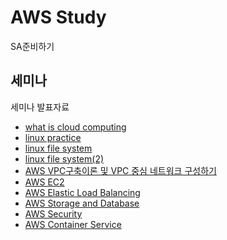 # AWS Study

SA준비하기

## 세미나

세미나 발표자료

- [what is cloud computing](https://github.com/kiku99/Cloud/blob/master/Linux/01_What%20is%20Cloud%20Computing.pdf)
- [linux practice](https://github.com/kiku99/Cloud/blob/master/Linux/02_Linux%20Practice.pdf)
- [linux file system](https://github.com/kiku99/Cloud/blob/master/Linux/03_Linux%20File%20system.pdf)
- [linux file system(2)](https://github.com/kiku99/Cloud/blob/master/Linux/04_Linux%20File%20system(2).pdf)
- [AWS VPC구축이론 및 VPC 중심 네트워크 구성하기](https://github.com/kiku99/Cloud/blob/master/AWS/00.AWS%20VPC%20%EA%B5%AC%EC%B6%95%EC%9D%B4%EB%A1%A0%20%EB%B0%8F%20VPC%20%EC%A4%91%EC%8B%AC%20%EB%84%A4%ED%8A%B8%EC%9B%8C%ED%81%AC%20%EA%B5%AC%EC%84%B1%ED%95%98%EA%B8%B0.pdf)
- [AWS EC2](https://github.com/kiku99/Cloud/blob/master/AWS/01.AWS%20EC2.pdf)
- [AWS Elastic Load Balancing](https://github.com/kiku99/Cloud/blob/master/AWS/02.AWS%20Elastic%20Load%20Balancing.pdf)
- [AWS Storage and Database](https://github.com/kiku99/Cloud/blob/master/AWS/03.AWS%20Storage%20and%20Database.pdf)
- [AWS Security](https://github.com/kiku99/Cloud/blob/master/AWS/04.AWS%20Security.pdf)
- [AWS Container Service](https://github.com/kiku99/Cloud/blob/master/AWS/05.AWS%20Container%20Service.pdf)

